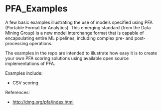 # PFA_Examples
A few basic examples illustrating the use of models specified using PFA (Portable Format for Analytics). This emerging standard (from the Data Mining Group) is a new model interchange format that is capable of encapsulating entire ML pipelines, including complex pre- and post- processing operations.

The examples in the repo are intended to illustrate how easy it is to create your own PFA scoring solutions using available open source implementations of PFA. 

Examples include:
 - CSV scoring

References:
* http://dmg.org/pfa/index.html
